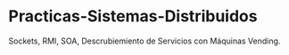 # Practicas-Sistemas-Distribuidos

Sockets, RMI, SOA, Descrubiemiento de Servicios con Máquinas Vending.
